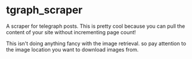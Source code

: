 # tgraph_scraper
A scraper for telegraph posts.
This is pretty cool because you can pull the content of your site without incrementing page count!


This isn't doing anything fancy with the image retrieval. so pay attention to the image location you want to download images from.
